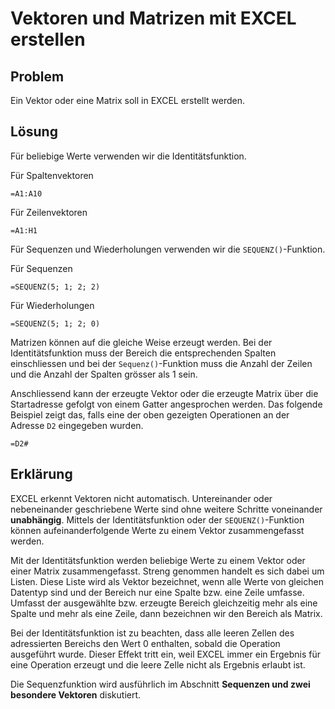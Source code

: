 # Vektoren und Matrizen mit EXCEL erstellen

## Problem 

Ein Vektor oder eine Matrix soll in EXCEL erstellt werden.

## Lösung

Für beliebige Werte verwenden wir die Identitätsfunktion. 

Für Spaltenvektoren

```
=A1:A10
```

Für Zeilenvektoren

```
=A1:H1
```

Für Sequenzen und Wiederholungen verwenden wir die `SEQUENZ()`-Funktion. 

Für Sequenzen 

```
=SEQUENZ(5; 1; 2; 2)
```

Für Wiederholungen

```
=SEQUENZ(5; 1; 2; 0)
```

Matrizen können auf die gleiche Weise erzeugt werden. Bei der Identitätsfunktion muss der Bereich die entsprechenden Spalten einschliessen und bei der `Sequenz()`-Funktion muss die Anzahl der Zeilen und die Anzahl der Spalten grösser als 1 sein. 


Anschliessend kann der erzeugte Vektor oder die erzeugte Matrix über die Startadresse gefolgt von einem Gatter angesprochen werden. Das folgende Beispiel zeigt das, falls eine der oben gezeigten Operationen an der Adresse `D2` eingegeben wurden. 

```
=D2#
```

## Erklärung

EXCEL erkennt Vektoren nicht automatisch. Untereinander oder nebeneinander geschriebene Werte sind ohne weitere Schritte voneinander **unabhängig**. Mittels der Identitätsfunktion oder der `SEQUENZ()`-Funktion können aufeinanderfolgende Werte zu einem Vektor zusammengefasst werden. 

Mit der Identitätsfunktion werden beliebige Werte zu einem Vektor oder einer Matrix zusammengefasst. Streng genommen handelt es sich dabei um Listen. Diese Liste wird als Vektor bezeichnet, wenn alle Werte von gleichen Datentyp sind und der Bereich nur eine Spalte bzw. eine Zeile umfasse. Umfasst der ausgewählte bzw. erzeugte Bereich gleichzeitig mehr als eine Spalte und mehr als eine Zeile, dann bezeichnen wir den Bereich als Matrix. 

Bei der Identitätsfunktion ist zu beachten, dass alle leeren Zellen des adressierten Bereichs den Wert 0 enthalten, sobald die Operation ausgeführt wurde. Dieser Effekt tritt ein, weil EXCEL immer ein Ergebnis für eine Operation erzeugt und die leere Zelle nicht als Ergebnis erlaubt ist. 

Die Sequenzfunktion wird ausführlich im Abschnitt **Sequenzen und zwei besondere Vektoren** diskutiert. 